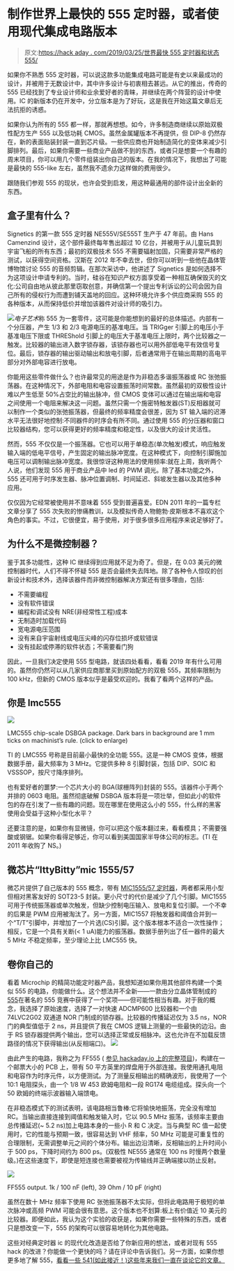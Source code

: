# 制作世界上最快的 555 定时器，或者使用现代集成电路版本

> 原文:[https://hack aday . com/2019/03/25/世界最快 555 定时器和状态 555/](https://hackaday.com/2019/03/25/the-worlds-fastest-555-timer-and-the-state-of-the-555/)

如果你不熟悉 555 定时器，可以说这款多功能集成电路可能是有史以来最成功的设计，并被用于无数设计中，其中许多设计与初衷相去甚远。从它的推出，传奇的 555 已经找到了专业设计师和业余爱好者的青睐，并继续在两个阵营的设计中使用。IC 的新版本仍在开发中，分立版本是为了好玩，这是我在开始这篇文章后无法抗拒的诱惑。

如果你认为所有的 555 都一样，那就再想想。如今，许多制造商继续以原始双极性配方生产 555 以及低功耗 CMOS。虽然金属罐版本不再提供，但 DIP-8 仍然存在，新的表面贴装封装一直到芯片级。一些供应商也开始制造简化的变体来减少引脚排列。最后，如果你需要一些商业产品做不到的东西，或者只是想要一个有趣的周末项目，你可以用几个零件组装出你自己的版本。在我的情况下，我想出了可能是最快的 555-like 左右，虽然我不遗余力这样做的费用很少。

跟随我们参观 555 的现状，也许会受到启发，用这种最通用的部件设计出全新的东西。

## 盒子里有什么？

Signetics 的第一款 555 定时器 NE555V/SE555T 生产于 47 年前。由 Hans Camenzind 设计，这个部件最终每年售出超过 10 亿台，并被用于从儿童玩具到宇宙飞船的所有东西；最初的双极技术 555 不需要辐射加固，只需要非常严格的测试，以获得空间资格。汉斯在 2012 年不幸去世，但你可以听到一些他在晶体管博物馆讨论 555 的音频剪辑。在那次采访中，他讲述了 Signetics 是如何选择不为这项设计申请专利的。当时，硅谷在知识产权方面享受着一种相互确保毁灭的文化:公司自由地从彼此那里窃取创意，并确信第一个提出专利诉讼的公司会因为自己所有的侵权行为而遭到铺天盖地的回应。这种环境允许多个供应商采购 555 的各种版本，从而保持低价并增加该器件对设计师的吸引力。

[![](../Images/d2fcf9002b016904b6f6be3972b2a241.png)](https://hackaday.com/wp-content/uploads/2019/03/555-schematic_had.png)*电子艺术*称 555 为一套零件，这可能是你能想到的最好的总体描述。内部有一个分压器，产生 1/3 和 2/3 电源电压的基准电压。当 TRIGger 引脚上的电压小于基准电压下限或 THREShold 引脚上的电压大于基准电压上限时，两个比较器之一触发。比较器的输出进入数字锁存器，该锁存器也可以用外部低电平有效信号复位。最后，锁存器的输出驱动输出和放电引脚，后者通常用于在输出周期的高电平部分对外部电容进行放电。

你能用这些零件做什么？也许最常见的用途是作为非稳态多谐振荡器或 RC 张弛振荡器。在这种情况下，外部电阻和电容设置振荡时间常数。虽然最初的双极性设计难以产生低至 50%占空比的输出脉冲，但 CMOS 变体可以通过在输出端和电容之间使用一个电阻来解决这一问题。虽然只需一个施密特触发器(ST)反相器就可以制作一个类似的张弛振荡器，但最终的频率精度会很差，因为 ST 输入端的迟滞水平无法很好地控制:不同器件的时序会有所不同。通过使用 555 的分压器和窗口比较器结构，您可以获得更好的频率精度和稳定性，以及很大的设计灵活性。

然而，555 不仅仅是一个振荡器。它也可以用于单稳态(单次触发)模式，响应触发输入端的低电平信号，产生固定的输出脉冲宽度。在这种模式下，向控制引脚施加电压可以调制输出脉冲宽度。我很惊讶这种用法的使用频率:就在上周，我听两个人说，他们发现 555 用于商业产品中 led 的 PWM 调光。除了基本功能之外，555 还可用于时序发生器、脉冲位置调制、时间延迟、斜坡发生器以及其他多种应用。

仅仅因为它经常被使用并不意味着 555 受到普遍喜爱。EDN 2011 年的一篇专栏文章分享了 555 次失败的惨痛教训，以及模拟传奇人物鲍勃·皮斯根本不喜欢这个角色的事实。不过，它很便宜，易于使用，对于很多很多应用程序来说足够好了。

## 为什么不是微控制器？

鉴于其多功能性，这种 IC 继续得到应用就不足为奇了。但是，在 0.03 美元的微控制器时代，人们不得不怀疑 555 是否会最终失去阵地。除了各种令人惊叹的创新设计和技术外，选择该器件而非微控制器解决方案还有很多理由，包括:

*   不需要编程
*   没有软件错误
*   编程和调试没有 NRE(非经常性工程)成本
*   无制造时加载代码
*   宽电源电压范围
*   没有来自宇宙射线或电压尖峰的闪存位损坏或软错误
*   没有挂起或停滞的软件状态；不需要看门狗

因此，一旦我们决定使用 555 型电路，就该四处看看，看看 2019 年有什么可用的。虽然你仍然可以从几家供应商那里买到原始配方的双极 555，其频率限制为 100 kHz，但新的 CMOS 版本似乎是最受欢迎的。我看了看两个这样的产品。

## 你是 lmc555

[![](../Images/8019a8e81391ba1277d9588c815475d4.png)](https://hackaday.com/wp-content/uploads/2019/03/lmc555-die2-1.jpg)

LMC555 chip-scale DSBGA package. Dark bars in background are 1 mm ticks on machinist’s rule. (click to enlarge)

TI 的 LMC555 号称是目前最小最快的全功能 555。这是一种 CMOS 变体，根据数据手册，最大频率为 3 MHz。它提供多种 8 引脚封装，包括 DIP、SOIC 和 VSSSOP，按尺寸降序排列。

也有爱好者的噩梦:一个芯片大小的 BGA(球栅阵列)封装的 555。该器件小于两个并排的 0603 电阻。虽然彻底破解 DSBGA 版本将是一项壮举，但如此小的软件包的存在引发了一些有趣的问题。现在哪里在使用这么小的 555，什么样的黑客使用会受益于这种小型化水平？

还要注意的是，如果你有显微镜，你可以把这个版本翻过来，看看模具；不需要强酸或钢锯。如果你看得足够近，你可以看到美国国家半导体公司的标志。(TI 在 2011 年收购了 NS。)

## 微芯片“IttyBitty”mic 1555/57

微芯片提供了自己版本的 555 概念，带有 [MIC1555/57 定时器](http://ww1.microchip.com/downloads/en/DeviceDoc/20005730A.pdf)，两者都采用小型但相对黑客友好的 SOT23-5 封装。更小尺寸的代价是减少了几个引脚。MIC1555 可用于传统振荡器或单次触发，但缺少控制电压输入、放电和复位引脚。一个不幸的后果是 PWM 应用被淘汰了。另一方面，MIC1557 将触发器和阈值合并到一个“T/T”引脚中，并增加了一个片选(CS)引脚。这个版本根本不适合一次性操作；相反，它是一个具有关断(< 1 uA)能力的振荡器。数据手册列出了任一器件的最大 5 MHz 不稳定频率，至少理论上比 LMC555 快。

## 卷你自己的

看着 Microchip 的精简功能定时器产品，我想知道如果你用其他部件构建一个类似 555 的电路，你能做什么。这个想法并不全新——一款由分立晶体管制成的[555](https://www.evilmadscientist.com/2011/some-gems-from-the-555-contest/)在著名的 555 竞赛中获得了一个奖项——但可能性相当有趣。对于我的概念，我选择了原始速度，选择了一对快速 ADCMP600 比较器和一个由 74LVC2G02 双通道 NOR 门制成的锁存器。比较器的传播延迟仅为 3.5 ns，NOR 门的典型值低于 2 ns，并且提供了我在 CMOS 逻辑上测量的一些最快的边沿。由于 RS 锁存器提供两个输出，您可以选择正常或反相脉冲。这也允许在不加载反馈路径的情况下获得输出(从反相端口)。 [![](../Images/cf2d571004b10f34dda035203b26a75b.png)](https://hackaday.com/wp-content/uploads/2019/03/ff555.jpg)

由此产生的电路，我称之为 FF555 ( [参见 hackaday.io 上的完整项目](https://hackaday.io/project/164475))，构建在一个邮票大小的 PCB 上，带有 50 平方英里的焊盘用于外部连接。我使用通孔电阻和电容作为时序元件，以方便测试。为了测量反相输出的精确波形，我使用了一个 10:1 电阻探头，由一个 1/8 W 453 欧姆电阻和一段 RG174 电缆组成。探头向一个 50 欧姆的终端示波器输入端馈电。

在非稳态模式下的测试表明，该电路相当鲁棒:它将愉快地振荡，完全没有增加 RC。当输出直接连接到阈值和触发输入时，它以 90.5 MHz 振荡，该频率主要由总传播延迟(~ 5.2 ns)加上电路本身的一些小 R 和 C 决定。当与典型 RC 值一起使用时，它的性能与预期一致，很容易达到 VHF 频率，50 MHz 可能是可重复性的合理限制，无需调整单元之间的个体分布。输出边沿清晰，反相输出的上升时间小于 500 ps，下降时间约为 800 ps。(双极性 NE555 通常在 100 ns 时慢两个数量级。)在这些速度下，即使是短连接也需要被视为传输线并正确端接以防止反射。

[![](../Images/672b3aa731b6a7bc67463f63d49d0527.png)](https://hackaday.com/wp-content/uploads/2019/03/ff555-outputs.png)

FF555 output. 1k / 100 nF (left), 39 Ohm / 10 pF (right)

虽然在数十 MHz 频率下使用 RC 张弛振荡器不太实际，但将此电路用于极短的单次脉冲或高频 PWM 可能会很有意思。这个版本也不划算:板上有价值近 10 美元的比较器。即便如此，我认为这个实验的收获是，如果你需要一些特殊的东西，或者只是想改变一下，555 的架构可以很容易地转化为其他电路。

这些对经典定时器 ic 的现代化改造是否给了你新应用的想法，或者对现有 555 hack 的改进？你能做一个更快的吗？请在评论中告诉我们。另一方面，如果你想更多地了解 555，[看看一些 541(如此接近！)这些年来我们一直在谈论它的文章。](https://hackaday.com/?s=555)